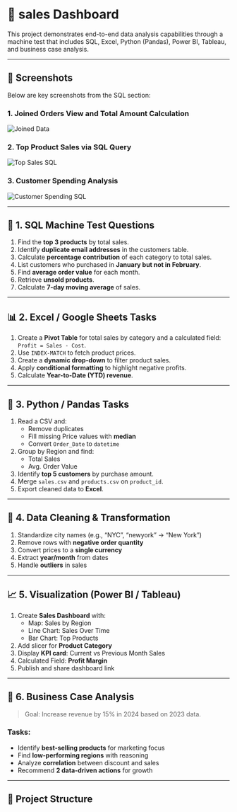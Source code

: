 # 🧠 sales Dashboard

This project demonstrates end-to-end data analysis capabilities through a machine test that includes SQL, Excel, Python (Pandas), Power BI, Tableau, and business case analysis.

---

## 📸 Screenshots

Below are key screenshots from the SQL section:

### 1. Joined Orders View and Total Amount Calculation
![Joined Data](./path-to-image/WhatsApp%20Image%202025-08-06%20at%2015.30.55_de7d5fca.jpg)

### 2. Top Product Sales via SQL Query
![Top Sales SQL](./path-to-image/WhatsApp%20Image%202025-08-06%20at%2015.31.41_3a140fd9.jpg)

### 3. Customer Spending Analysis
![Customer Spending SQL](./path-to-image/WhatsApp%20Image%202025-08-06%20at%2015.34.09_5f277bd3.jpg)

---

## 🧩 1. SQL Machine Test Questions

1. Find the **top 3 products** by total sales.
2. Identify **duplicate email addresses** in the customers table.
3. Calculate **percentage contribution** of each category to total sales.
4. List customers who purchased in **January but not in February**.
5. Find **average order value** for each month.
6. Retrieve **unsold products**.
7. Calculate **7-day moving average** of sales.

---

## 📊 2. Excel / Google Sheets Tasks

1. Create a **Pivot Table** for total sales by category and a calculated field: `Profit = Sales - Cost`.
2. Use `INDEX-MATCH` to fetch product prices.
3. Create a **dynamic drop-down** to filter product sales.
4. Apply **conditional formatting** to highlight negative profits.
5. Calculate **Year-to-Date (YTD) revenue**.

---

## 🐍 3. Python / Pandas Tasks

1. Read a CSV and:
   - Remove duplicates
   - Fill missing Price values with **median**
   - Convert `Order_Date` to `datetime`
2. Group by Region and find:
   - Total Sales
   - Avg. Order Value
3. Identify **top 5 customers** by purchase amount.
4. Merge `sales.csv` and `products.csv` on `product_id`.
5. Export cleaned data to **Excel**.

---

## 🧹 4. Data Cleaning & Transformation

1. Standardize city names (e.g., “NYC”, “newyork” → “New York”)
2. Remove rows with **negative order quantity**
3. Convert prices to a **single currency**
4. Extract **year/month** from dates
5. Handle **outliers** in sales

---

## 📈 5. Visualization (Power BI / Tableau)

1. Create **Sales Dashboard** with:
   - Map: Sales by Region
   - Line Chart: Sales Over Time
   - Bar Chart: Top Products
2. Add slicer for **Product Category**
3. Display **KPI card**: Current vs Previous Month Sales
4. Calculated Field: **Profit Margin**
5. Publish and share dashboard link

---

## 💼 6. Business Case Analysis

> Goal: Increase revenue by 15% in 2024 based on 2023 data.

### Tasks:
- Identify **best-selling products** for marketing focus
- Find **low-performing regions** with reasoning
- Analyze **correlation** between discount and sales
- Recommend **2 data-driven actions** for growth

---

## 📂 Project Structure

